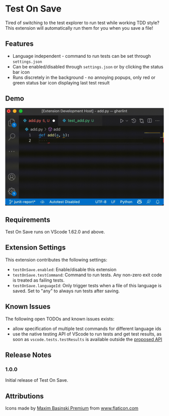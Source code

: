 # Test On Save

Tired of switching to the test explorer to run test while working TDD style?
This extension will automatically run them for you when you save a file!

## Features

* Language independent - command to run tests can be set through ``settings.json``
* Can be enabled/disabled through ``settings.json`` or by clicking the status bar icon
* Runs discretely in the background - no annoying popups, only red or green status bar icon displaying last test result


## Demo
<img src="images/demo.gif" width="600" alt="Demo" />

## Requirements

Test On Save runs on VScode 1.62.0 and above.

## Extension Settings

This extension contributes the following settings:

* `testOnSave.enabled`: Enable/disable this extension
* `testOnSave.testCommand`: Command to run tests. Any non-zero exit code is treated as failing tests.
* `testOnSave.languageId`: Only trigger tests when a file of this language is saved. Set to "any" to always run tests after saving.

## Known Issues

The following open TODOs and known issues exists:

* allow specification of multiple test commands for different language ids
* use the native testing API of VScode to run tests and get test results, as soon as ``vscode.tests.testResults`` is available outside the [proposed API](https://code.visualstudio.com/api/advanced-topics/using-proposed-api)

## Release Notes

### 1.0.0

Initial release of Test On Save.


## Attributions

Icons made by <a href="https://www.flaticon.com/authors/maxim-basinski-premium" title="Maxim Basinski Premium">Maxim Basinski Premium</a> from <a href="https://www.flaticon.com/" title="Flaticon">www.flaticon.com</a>
